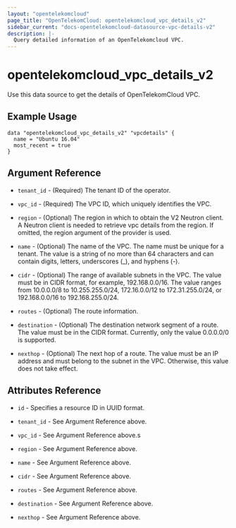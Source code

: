 ```yaml
---
layout: "opentelekomcloud"
page_title: "OpenTelekomCloud: opentelekomcloud_vpc_details_v2"
sidebar_current: "docs-opentelekomcloud-datasource-vpc-details-v2"
description: |-
  Query detailed information of an OpenTelekomcloud VPC.
---
```


# opentelekomcloud_vpc_details_v2

Use this data source to get the details of OpenTelekomCloud VPC.

## Example Usage

```hcl
data "opentelekomcloud_vpc_details_v2" "vpcdetails" {
  name = "Ubuntu 16.04"
  most_recent = true
}
```

## Argument Reference

* `tenant_id` - (Required) The tenant ID of the operator.

* `vpc_id` - (Required) The VPC ID, which uniquely identifies the VPC.

* `region` - (Optional) The region in which to obtain the V2 Neutron client. A Neutron client is needed to retrieve vpc details from the region. If omitted, the region argument of the provider is used.

* `name` - (Optional) The name of the VPC. The name must be unique for a tenant. The value is a string of no more than 64 characters and can contain digits, letters, underscores (_), and hyphens (-).

* `cidr` - (Optional) The range of available subnets in the VPC. The value must be in CIDR format, for example, 192.168.0.0/16. The value ranges from 10.0.0.0/8 to 10.255.255.0/24, 172.16.0.0/12 to 172.31.255.0/24, or 192.168.0.0/16 to 192.168.255.0/24.

* `routes` - (Optional) The route information.

* `destination` - (Optional) The destination network segment of a route. The value must be in the CIDR format. Currently, only the value 0.0.0.0/0 is supported.

* `nexthop` - (Optional) The next hop of a route. The value must be an IP address and must belong to the subnet in the VPC. Otherwise, this value does not take effect.


## Attributes Reference

* `id` - Specifies a resource ID in UUID format.

* `tenant_id` - See Argument Reference above.

* `vpc_id` - See Argument Reference above.s

* `region` - See Argument Reference above.

* `name` - See Argument Reference above.
  
* `cidr` - See Argument Reference above.

* `routes` - See Argument Reference above.

* `destination` - See Argument Reference above.

* `nexthop` - See Argument Reference above.


